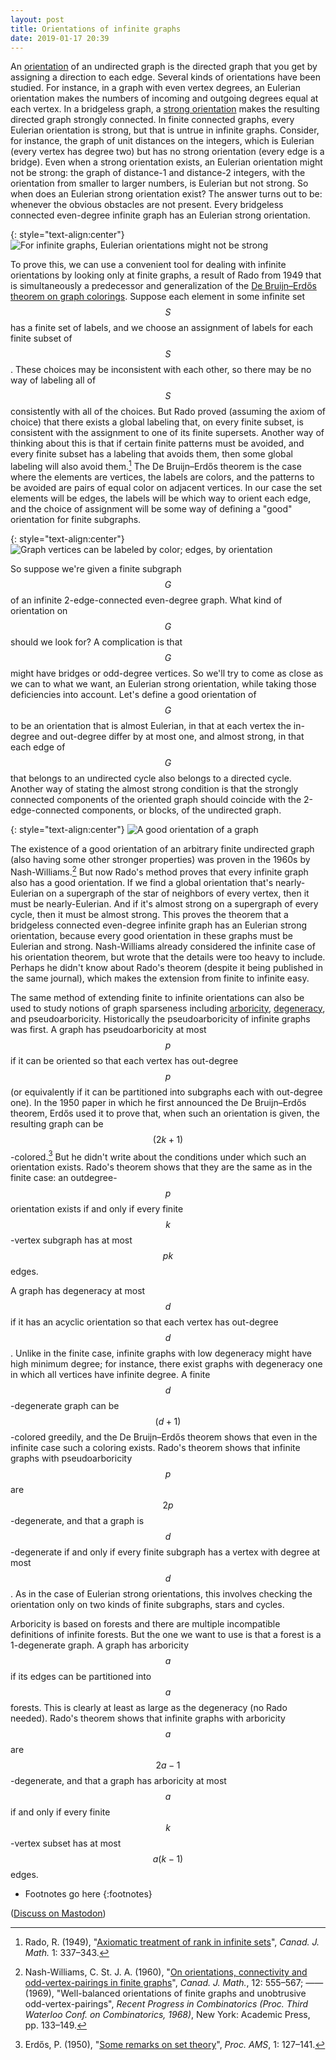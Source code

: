 ```yaml
---
layout: post
title: Orientations of infinite graphs
date: 2019-01-17 20:39
---
```

An [orientation](https://en.wikipedia.org/wiki/Orientation_(graph_theory)) of an undirected graph is the directed graph that you get by assigning a direction to each edge. Several kinds of orientations have been studied. For instance, in a graph with even vertex degrees, an Eulerian orientation makes the numbers of incoming and outgoing degrees equal at each vertex. In a bridgeless graph, a [strong orientation](https://en.wikipedia.org/wiki/Strong_orientation) makes the resulting directed graph strongly connected. In finite connected graphs, every Eulerian orientation is strong, but that is untrue in infinite graphs. Consider, for instance, the graph of unit distances on the integers, which is Eulerian (every vertex has degree two) but has no strong orientation (every edge is a bridge). Even when a strong orientation exists, an Eulerian orientation might not be strong: the graph of distance-1 and distance-2 integers, with the orientation from smaller to larger numbers, is Eulerian but not strong. So when does an Eulerian strong orientation exist? The answer turns out to be: whenever the obvious obstacles are not present. Every bridgeless connected even-degree infinite graph has an Eulerian strong orientation.

{: style="text-align:center"}
![For infinite graphs, Eulerian orientations might not be strong]({{site.baseurl}}/assets/2019/euler-not-strong.svg)

To prove this, we can use a convenient tool for dealing with infinite orientations by looking only at finite graphs, a result of Rado from 1949 that is simultaneously a predecessor and generalization of the [De Bruijn–Erdős theorem on graph colorings](https://en.wikipedia.org/wiki/De_Bruijn%E2%80%93Erd%C5%91s_theorem_(graph_theory)). Suppose each element in some infinite set $$S$$ has a finite set of labels, and we choose an assignment of labels for each finite subset of $$S$$. These choices may be inconsistent with each other, so there may be no way of labeling all of $$S$$ consistently with all of the choices. But Rado proved (assuming the axiom of choice) that there exists a global labeling that, on every finite subset, is consistent with the assignment to one of its finite supersets. Another way of thinking about this is that if certain finite patterns must be avoided, and every finite subset has a labeling that avoids them, then some global labeling will also avoid them.[^rado] The De Bruijn–Erdős theorem is the case where the elements are vertices, the labels are colors, and the patterns to be avoided are pairs of equal color on adjacent vertices. In our case the set elements will be edges, the labels will be which way to orient each edge, and the choice of assignment will be some way of defining a "good" orientation for finite subgraphs.

{: style="text-align:center"}
![Graph vertices can be labeled by color; edges, by orientation]({{site.baseurl}}/assets/2019/graph-labels.svg)

So suppose we're given a finite subgraph $$G$$ of an infinite 2-edge-connected even-degree graph. What kind of orientation on $$G$$ should we look for? A complication is that $$G$$ might have bridges or odd-degree vertices. So we'll try to come as close as we can to what we want, an Eulerian strong orientation, while taking those deficiencies into account. Let's define a good orientation of $$G$$ to be an orientation that is almost Eulerian, in that at each vertex the in-degree and out-degree differ by at most one, and almost strong, in that each edge of $$G$$ that belongs to an undirected cycle also belongs to a directed cycle. Another way of stating the almost strong condition is that the strongly connected components of the oriented graph should coincide with the 2-edge-connected components, or blocks, of the undirected graph.

{: style="text-align:center"}
![A good orientation of a graph]({{site.baseurl}}/assets/2019/good-orientation.svg)

The existence of a good orientation of an arbitrary finite undirected graph (also having some other stronger properties) was proven in the 1960s by Nash-Williams.[^nw] But now Rado's method proves that every infinite graph also has a good orientation. If we find a global orientation that's nearly-Eulerian on a supergraph of the star of neighbors of every vertex, then it must be nearly-Eulerian. And if it's almost strong on a supergraph of every cycle, then it must be almost strong. This proves the theorem that a bridgeless connected even-degree infinite graph has an Eulerian strong orientation, because every good orientation in these graphs must be Eulerian and strong. Nash-Williams already considered the infinite case of his orientation theorem, but wrote that the details were too heavy to include. Perhaps he didn't know about Rado's theorem (despite it being published in the same journal), which makes the extension from finite to infinite easy.

The same method of extending finite to infinite orientations can also be used to study notions of graph sparseness including [arboricity](https://en.wikipedia.org/wiki/Arboricity), [degeneracy](https://en.wikipedia.org/wiki/Degeneracy_(graph_theory)), and pseudoarboricity. Historically the pseudoarboricity of infinite graphs was first. A graph has pseudoarboricity at most $$p$$ if it can be oriented so that each vertex has out-degree $$p$$ (or equivalently if it can be partitioned into subgraphs each with out-degree one). In the 1950 paper in which he first announced the De Bruijn–Erdős theorem, Erdős used it to prove that, when such an orientation is given, the resulting graph can be $$(2k+1)$$-colored.[^e] But he didn't write about the conditions under which such an orientation exists. Rado's theorem shows that they are the same as in the finite case: an outdegree-$$p$$ orientation exists if and only if every finite $$k$$-vertex subgraph has at most $$pk$$ edges.

A graph has degeneracy at most $$d$$ if it has an acyclic orientation so that each vertex has out-degree $$d$$. Unlike in the finite case, infinite graphs with low degeneracy might have high minimum degree; for instance, there exist graphs with degeneracy one in which all vertices have infinite degree. A finite $$d$$-degenerate graph can be $$(d+1)$$-colored greedily, and the De Bruijn–Erdős theorem shows that even in the infinite case such a coloring exists. Rado's theorem shows that infinite graphs with pseudoarboricity $$p$$ are $$2p$$-degenerate, and that a graph is $$d$$-degenerate if and only if every finite subgraph has a vertex with degree at most $$d$$. As in the case of Eulerian strong orientations, this involves checking the orientation only on two kinds of finite subgraphs, stars and cycles.

Arboricity is based on forests and there are multiple incompatible definitions of infinite forests. But the one we want to use is that a forest is a 1-degenerate graph. A graph has arboricity $$a$$ if its edges can be partitioned into $$a$$ forests. This is clearly at least as large as the degeneracy (no Rado needed). Rado's theorem shows that infinite graphs with arboricity $$a$$ are $$2a-1$$-degenerate, and that a graph has arboricity at most $$a$$ if and only if every finite $$k$$-vertex subset has at most $$a(k-1)$$ edges.

* Footnotes go here
{:footnotes}

[^rado]: Rado, R. (1949), "[Axiomatic treatment of rank in infinite sets](https://doi.org/10.4153/cjm-1949-031-1)", _Canad. J. Math._ 1: 337–343.

[^nw]: Nash-Williams, C. St. J. A. (1960), "[On orientations, connectivity and odd-vertex-pairings in finite graphs](https://doi.org/10.4153/cjm-1960-049-6)", _Canad. J. Math._, 12: 555–567; —— (1969), "Well-balanced orientations of finite graphs and unobtrusive odd-vertex-pairings", _Recent Progress in Combinatorics (Proc. Third Waterloo Conf. on Combinatorics, 1968)_, New York: Academic Press, pp. 133–149.

[^e]: Erdős, P. (1950), "[Some remarks on set theory](https://users.renyi.hu/~p_erdos/1950-13.pdf)", _Proc. AMS_, 1: 127–141.

([Discuss on Mastodon](https://mathstodon.xyz/@11011110/101435740463423422))